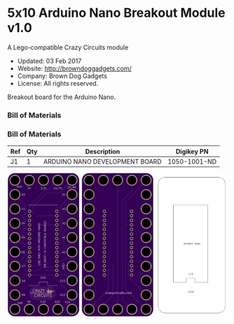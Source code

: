 <!--- start title --->
# 5x10 Arduino Nano Breakout Module v1.0
A Lego-compatible Crazy Circuits module

- Updated: 03 Feb 2017
- Website: http://browndoggadgets.com/
- Company: Brown Dog Gadgets
- License: All rights reserved.

<!--- end title --->

Breakout board for the Arduino Nano.

### Bill of Materials

<!--- bom start --->
### Bill of Materials

|Ref|Qty|Description|Digikey PN|
|---|---|-----------|------|
|J1|1|ARDUINO NANO DEVELOPMENT BOARD|1050-1001-ND|


<!--- bom end --->
![Assembly and Preview](combined.png)

